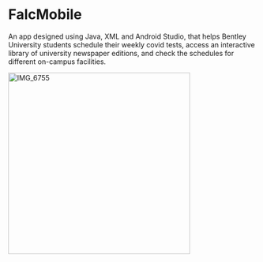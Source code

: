 # FalcMobile

An app designed using Java, XML and Android Studio, that helps Bentley University students schedule their weekly covid tests, access an interactive library of university newspaper editions, and check the schedules for different on-campus facilities. 

<img width="368" alt="IMG_6755" src="https://user-images.githubusercontent.com/55258581/137229674-9136861f-79b7-4343-9d07-385f4c3d68bf.png">
